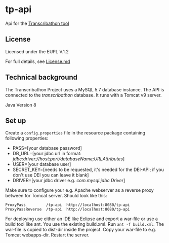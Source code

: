 # tp-api
Api for the [Transcribathon tool](https://europeana.transcribathon.eu) 

## License

Licensed under the EUPL V.1.2

For full details, see [License.md](License.md)

## Technical background

The Transcribathon Project uses a MySQL 5.7 database instance. The API is connected to the *transcribathon* database. It runs with a Tomcat v9 server.

Java Version 8

## Set up

Create a `config.properties` file in the resource package containing following properties:

 - PASS=[your database password]
 - DB_URL=[your jdbc url in format: *jdbc:driver://host:port/databaseName;URLAttributes*]
 - USER=[your database user]
 - SECRET_KEY=[needs to be requested, it's needed for the DEI-API; if you don't use DEI you can leave it blank]
 - DRIVER=[your jdbc driver e.g. *com.mysql.jdbc.Driver*]
 
Make sure to configure your e.g. Apache webserver as a reverse proxy between for Tomcat server. Should look like this:
 
`ProxyPass         /tp-api  http://localhost:8080/tp-api`  
`ProxyPassReverse  /tp-api  http://localhost:8080/tp-api`

For deploying use either an IDE like Eclipse and export a war-file or use a build tool like ant. You use the existing build.xml. Run `ant -f build.xml`. The war-file is copied to dist-dir inside the project. Copy your war-file to e.g. Tomcat webapps-dir. Restart the server. 


